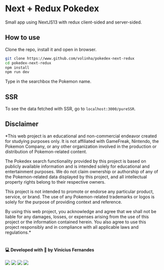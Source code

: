 # Next + Redux Pokedex

Small app using NextJS13 with redux client-sided and server-sided.

## How to use

Clone the repo, install it and open in browser.

```bash
git clone https://www.github.com/volinha/pokedex-next-redux
cd pokedex-next-redux
npm install
npm run dev
```

Type in the searchbox the Pokemon name.

## SSR

To see the data fetched with SSR, go to `localhost:3000/pureSSR`.

## Disclaimer
*This web project is an educational and non-commercial endeavor created for studying purposes only. It is not affiliated with GameFreak, Nintendo, the Pokemon Company, or any other organization involved in the production or distribution of Pokemon-related content.

The Pokedex search functionality provided by this project is based on publicly available information and is intended solely for educational and entertainment purposes. We do not claim ownership or authorship of any of the Pokemon-related data displayed by this project, and all intellectual property rights belong to their respective owners.

This project is not intended to promote or endorse any particular product, service, or brand. The use of any Pokemon-related trademarks or logos is solely for the purpose of providing context and reference.

By using this web project, you acknowledge and agree that we shall not be liable for any damages, losses, or expenses arising from the use of this project or the information contained herein. You also agree to use this project responsibly and in compliance with all applicable laws and regulations.*

#

#### 💻 Developed with 💖 by Vinícius Fernandes
[<img src = "https://img.shields.io/badge/facebook-%231877F2.svg?&style=for-the-badge&logo=facebook&logoColor=white">](https://www.facebook.com/viniciusfvb)
[<img src="https://img.shields.io/badge/linkedin-%230077B5.svg?&style=for-the-badge&logo=linkedin&logoColor=white" />](https://www.linkedin.com/in/viniciusfernandesdev/)
[<img src="https://img.shields.io/badge/twitter-%231DA1F2.svg?&style=for-the-badge&logo=twitter&logoColor=white" />](https://twitter.com/volafernandes)
<a href = "mailto:viniciusfernandesdev@gmail.com"><img src="https://img.shields.io/badge/-Gmail-%23333?style=for-the-badge&logo=gmail&logoColor=white" target="_blank"></a>
<br />
